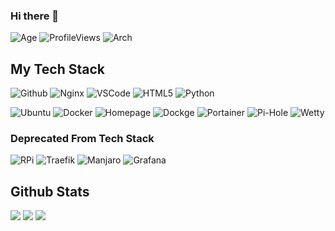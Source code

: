 
### Hi there 👋
<!--
**101br03k/101br03k** is a ✨ _special_ ✨ repository because its `README.md` (this file) appears on your GitHub profile.

Here are some ideas to get you started:

- 🔭 I’m currently working on ...
- 🌱 I’m currently learning ...
- 👯 I’m looking to collaborate on ...
- 🤔 I’m looking for help with ...
- 💬 Ask me about ...
- 📫 How to reach me: ...
- 😄 Pronouns: ...
- ⚡ Fun fact: ...
-->

![Age](https://img.shields.io/badge/Age-20-blue)
![ProfileViews](https://komarev.com/ghpvc/?username=101br03k)
![Arch](https://img.shields.io/badge/-I_use_Arch_btw-1793D1?logo=archlinux&logoColor=white)

## My Tech Stack

![Github](https://img.shields.io/badge/-Github-181717?style=flat-square&logo=github&logoColor=white)
![Nginx](https://img.shields.io/badge/-Nginx-009639?style=flat-square&logo=nginx&logoColor=white)
![VSCode](https://img.shields.io/badge/-Visual_Studio_Code-007ACC?style=flat-square&logo=visualstudiocode&logoColor=white)
![HTML5](https://img.shields.io/badge/-HTML5-E34F26?style=flat-square&logo=html5&logoColor=white)
![Python](https://img.shields.io/badge/-Python-3776AB?style=flat-square&logo=python&logoColor=white)

![Ubuntu](https://img.shields.io/badge/-Ubuntu-E95420?style=flat-square&logo=ubuntu&logoColor=white)
![Docker](https://img.shields.io/badge/-Docker-2496ED?style=flat-square&logo=docker&logoColor=white)
![Homepage](https://img.shields.io/badge/-Homepage-1e293b?style=flat-square&logo=github&logoColor=white)
![Dockge](https://img.shields.io/badge/-Dockge-74c2ff?style=flat-square&logo=dockge&logoColor=white)
![Portainer](https://img.shields.io/badge/-Portainer-13bef9?style=flat-square&logo=portainer&logoColor=white)
![Pi-Hole](https://img.shields.io/badge/-PiHole-ff0000?style=flat-square&logo=pihole&logoColor=white)
![Wetty](https://img.shields.io/badge/-Wetty-272134?style=flat-square&logo=wetty&logoColor=white)

### Deprecated From Tech Stack
![RPi](https://img.shields.io/badge/-RaspberryPi-A22846?style=flat-square&logo=raspberrypi&logoColor=white)
![Traefik](https://img.shields.io/badge/-Traefik-00ADD8?style=flat-square&logo=traefik&logoColor=white)
![Manjaro](https://img.shields.io/badge/-Manjaro-35BF5C?style=flat-square&logo=manjaro&logoColor=white)
![Grafana](https://img.shields.io/badge/-Grafana-F46800?style=flat-square&logo=grafana&logoColor=white)

## Github Stats


![](https://github-readme-stats.vercel.app/api?username=101br03k&show_icons=true&theme=tokyonight)
![](https://github-readme-streak-stats.herokuapp.com/?user=101br03k&theme=tokyonight)
![](https://github-readme-stats.vercel.app/api/top-langs/?username=101br03k&hide=html&theme=tokyonight&layout=compact)

